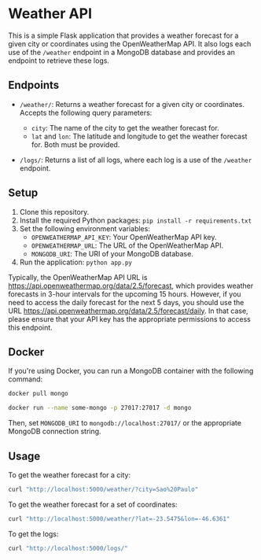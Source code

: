# Weather API

This is a simple Flask application that provides a weather forecast for a given city or coordinates using the OpenWeatherMap API. It also logs each use of the `/weather` endpoint in a MongoDB database and provides an endpoint to retrieve these logs.

## Endpoints

- `/weather/`: Returns a weather forecast for a given city or coordinates. Accepts the following query parameters:
  - `city`: The name of the city to get the weather forecast for.
  - `lat` and `lon`: The latitude and longitude to get the weather forecast for. Both must be provided.

- `/logs/`: Returns a list of all logs, where each log is a use of the `/weather` endpoint.

## Setup

1. Clone this repository.
2. Install the required Python packages: `pip install -r requirements.txt`
3. Set the following environment variables:
   - `OPENWEATHERMAP_API_KEY`: Your OpenWeatherMap API key.
   - `OPENWEATHERMAP_URL`: The URL of the OpenWeatherMap API.
   - `MONGODB_URI`: The URI of your MongoDB database.
4. Run the application: `python app.py`

Typically, the OpenWeatherMap API URL is https://api.openweathermap.org/data/2.5/forecast, which provides weather forecasts in 3-hour intervals for the upcoming 15 hours. However, if you need to access the daily forecast for the next 5 days, you should use the URL https://api.openweathermap.org/data/2.5/forecast/daily. In that case, please ensure that your API key has the appropriate permissions to access this endpoint.

## Docker

If you're using Docker, you can run a MongoDB container with the following command:

```bash
docker pull mongo

docker run --name some-mongo -p 27017:27017 -d mongo
```

Then, set `MONGODB_URI` to `mongodb://localhost:27017/` or the appropriate MongoDB connection string.

## Usage

To get the weather forecast for a city:
```bash
curl "http://localhost:5000/weather/?city=Sao%20Paulo"
```

To get the weather forecast for a set of coordinates:
```bash
curl "http://localhost:5000/weather/?lat=-23.5475&lon=-46.6361"
```

To get the logs:
```bash
curl "http://localhost:5000/logs/"
```
